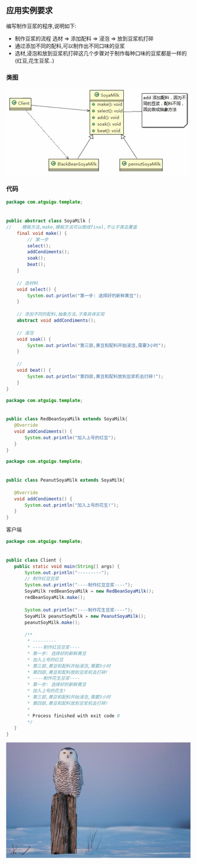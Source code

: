 
## 应用实例要求

编写制作豆浆的程序,说明如下:
- 制作豆浆的流程 选材 => 添加配料 => 浸泡 => 放到豆浆机打碎
- 通过添加不同的配料,可以制作出不同口味的豆浆
- 选材,浸泡和放到豆浆机打碎这几个步骤对于制作每种口味的豆浆都是一样的(红豆,花生豆浆..)

### 类图

![](./img/QQ截图20210208122449.png)


### 代码

```java
package com.atguigu.template;


public abstract class SoyaMilk {
//    模板方法,make,模板方法可以做成final,不让子类去覆盖
    final void make() {
        // 第一步
        select();
        addCondiments();
        soak();
        beat();
    }

    // 选材料
    void select() {
        System.out.println("第一步: 选择好的新鲜黄豆");
    }

    // 添加不同的配料,抽象方法,子类具体实现
    abstract void addCondiments();

    // 浸泡
    void soak() {
        System.out.println("第三部,黄豆和配料开始浸泡,需要3小时");
    }

    //
    void beat() {
        System.out.println("第四部,黄豆和配料放到豆浆机去打碎!");
    }
}

```
 
 
 
 
 
 
 
 ```java
package com.atguigu.template;


public class RedBeanSoyaMilk extends SoyaMilk{
    @Override
    void addCondiments() {
        System.out.println("加入上号的红豆");
    }
}

```
 
 
 
 
 ```java
package com.atguigu.template;


public class PeanutSoyaMilk extends SoyaMilk{

    @Override
    void addCondiments() {
        System.out.println("加入上号的花生!");
    }
}
```
 
 
 
 
 
 客户端
 
 ```java
package com.atguigu.template;


public class Client {
    public static void main(String[] args) {
        System.out.println("---------");
        // 制作红豆豆浆
        System.out.println("----制作红豆豆浆----");
        SoyaMilk redBeanSoyaMilk = new RedBeanSoyaMilk();
        redBeanSoyaMilk.make();

        System.out.println("----制作花生豆浆----");
        SoyaMilk peanutSoyMilk = new PeanutSoyaMilk();
        peanutSoyMilk.make();

        /**
         * ---------
         * ----制作红豆豆浆----
         * 第一步: 选择好的新鲜黄豆
         * 加入上号的红豆
         * 第三部,黄豆和配料开始浸泡,需要3小时
         * 第四部,黄豆和配料放到豆浆机去打碎!
         * ----制作花生豆浆----
         * 第一步: 选择好的新鲜黄豆
         * 加入上号的花生!
         * 第三部,黄豆和配料开始浸泡,需要3小时
         * 第四部,黄豆和配料放到豆浆机去打碎!
         *
         * Process finished with exit code 0
         */
    }
}
```
 
 
 
 
 
 
 
 
 
![](./img/mm/meizi29.jpg)
